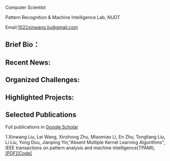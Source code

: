
Computer Scientist
 
Pattern Recognition & Machine Intelligence Lab, NUDT
  
Email:1022xinwang.liu@gmail.com


## Brief Bio：

## Recent News:

## Organized Challenges:

## Highlighted Projects:

## Selected Publications

Full publications in [Google Scholar](https://scholar.google.com/citations?hl=zh-CN&user=A56vWC4AAAAJ&view_op=list_works&sortby=pubdate)

1.Xinwang Liu, Lei Wang, Xinzhong Zhu, Miaomiao Li, En Zhu, Tongliang Liu, Li Liu, Yong Dou, Jianping Yin,"Absent Multiple Kernel Learning Algorithms",   
IEEE transactions on pattern analysis and machine intelligence(TPAMI),[[PDF]](https://tongliang-liu.github.io/papers/TPAMIAbsentKernel.pdf)[[Code]](https://github.com/xinwangliu/absentkernel)
